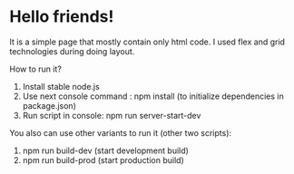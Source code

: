 # Hello friends!

It is a simple page that mostly contain only html code. I used flex and grid technologies during doing layout. 

How to run it?
1. Install stable node.js
2. Use next console command : npm install (to initialize dependencies in package.json)
3. Run script in console: npm run server-start-dev

You also can use other variants to run it (other two scripts):
1. npm run build-dev (start development build)
2. npm run build-prod (start production build)

